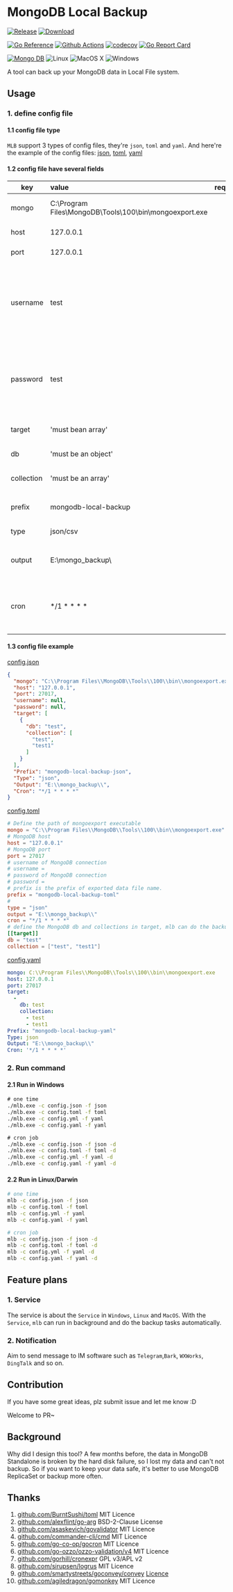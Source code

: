 # MongoDB Local Backup


[![Release](https://img.shields.io/github/v/release/catfishlty/mongodb-local-backup)](https://github.com/catfishlty/mongodb-local-backup/releases/latest)
[![Download](https://img.shields.io/github/downloads/catfishlty/mongodb-local-backup/latest/total)](https://github.com/catfishlty/mongodb-local-backup/releases/latest)

[![Go Reference](https://pkg.go.dev/badge/github.com/catfishlty/mongodb-local-backup.svg)](https://pkg.go.dev/github.com/catfishlty/mongodb-local-backup)
[![Github Actions](https://github.com/catfishlty/mongodb-local-backup/actions/workflows/master.yml/badge.svg?branch=develop)](https://github.com/catfishlty/mongodb-local-backup/actions/workflows/master.yml)
[![codecov](https://codecov.io/gh/catfishlty/mongodb-local-backup/branch/develop/graph/badge.svg?token=79I70TJ9SF)](https://codecov.io/gh/catfishlty/mongodb-local-backup)
[![Go Report Card](https://goreportcard.com/badge/github.com/catfishlty/mongodb-local-backup)](https://goreportcard.com/report/github.com/catfishlty/mongodb-local-backup)

[![Mongo DB](https://img.shields.io/badge/MongoDB-4EA94B?style=for-the-badge&logo=mongodb&logoColor=white&text=MongoDB)](https://docs.mongodb.com/database-tools/mongoexport/)
![Linux](https://img.shields.io/badge/Linux-FCC624?style=for-the-badge&logo=linux&logoColor=black)
![MacOS X](https://img.shields.io/badge/mac%20os-000000?style=for-the-badge&logo=apple&logoColor=white)
![Windows](https://img.shields.io/badge/Windows-0078D6?style=for-the-badge&logo=windows&logoColor=white)

A tool can back up your MongoDB data in Local File system.

## Usage

### 1. define config file

#### 1.1 config file type

`MLB` support 3 types of config files, they're `json`, `toml` and `yaml`. And here're the example of the config
files: [json](), [toml](), [yaml]()

#### 1.2 config file have several fields

| key | value | required | description |
| --- | :-- | :--: | :-- |
| mongo | C:\Program Files\MongoDB\Tools\100\bin\mongoexport.exe | Y | specific 'mongoexport' path |
| host | 127.0.0.1 | Y | MongoDB service host |
| port | 127.0.0.1 | Y | MongoDB service port |
| username | test | N | MongoDB service username for authentication, use with password, unset or set to null means no authentication |
| password | test | N | MongoDBservice password for authentication, use with username, unset or set to null means no authentication |
| target | 'must bean array' | Y | define which db and collection to export |
| db | 'must be an object' | Y | define which db to export |
| collection | 'must be an array' | Y | define which collections in this db to export |
| prefix | mongodb-local-backup | N | define the prefix of the exported data file names |
| type | json/csv | Y | define the export data file format |
| output | E:\mongo_backup\ | Y | define the directory where store the export data files. |
| cron | */1 * * * * | N | define when run the export task, it will work only with command include '-d' option.|

#### 1.3 config file example

[config.json]()

```json
{
  "mongo": "C:\\Program Files\\MongoDB\\Tools\\100\\bin\\mongoexport.exe",
  "host": "127.0.0.1",
  "port": 27017,
  "username": null,
  "password": null,
  "target": [
    {
      "db": "test",
      "collection": [
        "test",
        "test1"
      ]
    }
  ],
  "Prefix": "mongodb-local-backup-json",
  "Type": "json",
  "Output": "E:\\mongo_backup\\",
  "Cron": "*/1 * * * *"
}
```

[config.toml]()

```toml
# Define the path of mongoexport executable
mongo = "C:\\Program Files\\MongoDB\\Tools\\100\\bin\\mongoexport.exe"
# MongoDB host
host = "127.0.0.1"
# MongoDB port
port = 27017
# username of MongoDB connection
# username =
# password of MongoDB connection
# password =
# prefix is the prefix of exported data file name.
prefix = "mongodb-local-backup-toml"
#
type = "json"
output = "E:\\mongo_backup\\"
cron = "*/1 * * * *"
# define the MongoDB db and collections in target, mlb can do the backup for multiple dbs and collections.
[[target]]
db = "test"
collection = ["test", "test1"]
```

[config.yaml]()

```yaml
mongo: C:\\Program Files\\MongoDB\\Tools\\100\\bin\\mongoexport.exe
host: 127.0.0.1
port: 27017
target:
  -
    db: test
    collection:
      - test
      - test1
Prefix: "mongodb-local-backup-yaml"
Type: json
Output: "E:\\mongo_backup\\"
Cron: '*/1 * * * *'
```

### 2. Run command

#### 2.1 Run in Windows

```cmd
# one time
./mlb.exe -c config.json -f json
./mlb.exe -c config.toml -f toml
./mlb.exe -c config.yml -f yaml
./mlb.exe -c config.yaml -f yaml

# cron job
./mlb.exe -c config.json -f json -d
./mlb.exe -c config.toml -f toml -d
./mlb.exe -c config.yml -f yaml -d
./mlb.exe -c config.yaml -f yaml -d
```

#### 2.2 Run in Linux/Darwin

```bash
# one time
mlb -c config.json -f json
mlb -c config.toml -f toml
mlb -c config.yml -f yaml
mlb -c config.yaml -f yaml

# cron job
mlb -c config.json -f json -d
mlb -c config.toml -f toml -d
mlb -c config.yml -f yaml -d
mlb -c config.yaml -f yaml -d
```

## Feature plans

### 1. Service

The service is about the `Service` in `Windows`, `Linux` and `MacOS`. With the `Service`, `mlb` can run in background
and do the backup tasks automatically.

### 2. Notification

Aim to send message to IM software such as `Telegram`,`Bark`, `WXWorks`, `DingTalk` and so on.

## Contribution

If you have some great ideas, plz submit issue and let me know :D

Welcome to PR~

## Background

Why did I design this tool? A few months before, the data in MongoDB Standalone is broken by the hard disk failure, so I
lost my data and can't not backup. So if you want to keep your data safe, it's better to use MongoDB ReplicaSet or
backup more often.

## Thanks

1. [github.com/BurntSushi/toml](https://github.com/BurntSushi/toml) MIT Licence
2. [github.com/alexflint/go-arg](https://github.com/alexflint/go-arg) BSD-2-Clause License
3. [github.com/asaskevich/govalidator](https://github.com/asaskevich/govalidator) MIT Licence
4. [github.com/commander-cli/cmd](https://github.com/commander-cli/cmd) MIT Licence
5. [github.com/go-co-op/gocron](https://github.com/go-co-op/gocron) MIT Licence
6. [github.com/go-ozzo/ozzo-validation/v4](https://github.com/go-ozzo/ozzo-validation) MIT Licence
7. [github.com/gorhill/cronexpr](https://github.com/gorhill/cronexpr) GPL v3/APL v2
8. [github.com/sirupsen/logrus](https://github.com/sirupsen/logrus) MIT Licence
9. [github.com/smartystreets/goconvey/convey](https://github.com/smartystreets/goconvey) [Licence](https://github.com/smartystreets/goconvey/blob/master/LICENSE.md)
10. [github.com/agiledragon/gomonkey](https://github.com/agiledragon/gomonkey) MIT Licence
